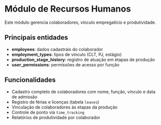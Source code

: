 # Módulo de Recursos Humanos

Este módulo gerencia colaboradores, vínculo empregatício e produtividade.

## Principais entidades
- **employees**: dados cadastrais do colaborador
- **employment_types**: tipos de vínculo (CLT, PJ, estágio)
- **production_stage_history**: registro de atuação em etapas de produção
- **user_permissions**: permissões de acesso por função

## Funcionalidades
- Cadastro completo de colaboradores com nome, função, vínculo e data de admissão
- Registro de férias e licenças (tabela `leaves`)
- Vinculação de colaboradores às etapas da produção
- Controle de ponto via `time_tracking`
- Relatórios de produtividade por colaborador

